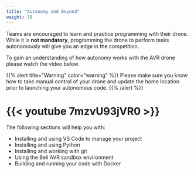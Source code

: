 ```yaml
---
title: "Autonomy and Beyond"
weight: 18
---
```


Teams are encouraged to learn and practice programming with their drone. While it is
**not mandatory**, programming the drone to perform tasks autonomously will give you an
edge in the competition.

To gain an understanding of how autonomy works with the AVR drone please watch the video below.

{{% alert title="Warning" color="warning" %}}
Please make sure you know how to take manual control of your drone and update the home
location prior to launching your autonomous code.
{{% /alert %}}

# {{< youtube 7mzvU93jVR0 >}}

The following sections will help you with:

- Installing and using VS Code to manage your project
- Installing and using Python
- Installing and working with git
- Using the Bell AVR sandbox environment
- Building and running your code with Docker
